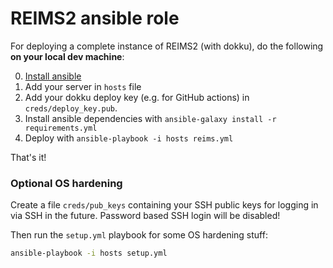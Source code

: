 # REIMS2 ansible role

For deploying a complete instance of REIMS2 (with dokku), do the following **on your local dev machine**:

0. [Install ansible](https://docs.ansible.com/ansible/latest/installation_guide/intro_installation.html)
1. Add your server in `hosts` file
2. Add your dokku deploy key (e.g. for GitHub actions) in `creds/deploy_key.pub`.
3. Install ansible dependencies with `ansible-galaxy install -r requirements.yml`
4. Deploy with `ansible-playbook -i hosts reims.yml`

That's it!

### Optional OS hardening

Create a file `creds/pub_keys` containing your SSH public keys for logging in via SSH in the future. Password based SSH login will be disabled!

Then run the `setup.yml` playbook for some OS hardening stuff:

```bash
ansible-playbook -i hosts setup.yml
```
